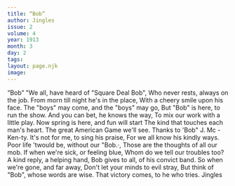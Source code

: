 ```yaml
---
title: “Bob”
author: Jingles
issue: 2
volume: 4
year: 1913
month: 3
day: 2
tags:
layout: page.njk
image:
---
```

“Bob”      "We all, have heard of "Square Deal Bob", Who never rests, always on the job.   From morn till night he's in the place, With a cheery smile upon his face.   The "boys" may come, and the "boys" may go,   But "Bob" is here, to run the show. And you can bet, he knows the way,   To mix our work with a little play.   Now spring is here, and fun will start The kind that touches each man's heart.   The great American Game we'll see. Thanks to 'Bob" J. Mc -Ken-ty.   It's not for me, to sing his praise, For we all know his kindly ways.   Poor life 'twould be, without our "Bob.·, Those are the thoughts of all our mob.   If when we're sick, or feeling blue, Whom do we tell our troubles too?   A kind reply, a helping hand,   Bob gives to all, of his convict band.   So when we're gone, and far away,   Don't let your minds to evil stray,   But think of "Bob", whose words are wise.    That victory comes, to he who tries.   Jingles




